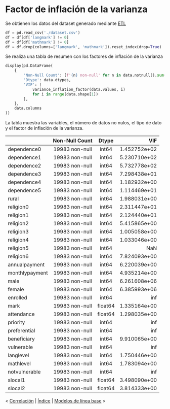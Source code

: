 # Factor de inflación de la varianza

Se obtienen los datos del dataset generado mediante [ETL](https://darkanfi.github.io/thesis-project/etl)

```python
df = pd.read_csv('./dataset.csv')
df = df[df['langmark'] != 0]
df = df[df['mathmark'] != 0]
df = df.drop(columns=['langmark', 'mathmark']).reset_index(drop=True)
```

Se realiza una tabla de resumen con los factores de inflación de la varianza

```python
display(pd.DataFrame(
    {
        'Non-Null Count': [f'{n} non-null' for n in data.notnull().sum().values],
        'Dtype': data.dtypes,
        'VIF': [
            variance_inflation_factor(data.values, i)
            for i in range(data.shape[1])
        ],
    },
    data.columns
))
```

La tabla muestra las variables, el número de datos no nulos, el tipo de dato y el factor de inflación de la varianza.

|                 | Non-Null Count  | Dtype   | VIF           |
| :-------------- | :-------------: | :-----: | ------------: |
| dependence0     | 19983 non-null  | int64   | 1.452752e+02  |
| dependence1     | 19983 non-null  | int64   | 5.230710e+02  |
| dependence2     | 19983 non-null  | int64   | 5.732778e+02  |
| dependence3     | 19983 non-null  | int64   | 7.298438e+01  |
| dependence4     | 19983 non-null  | int64   | 1.182932e+00  |
| dependence5     | 19983 non-null  | int64   | 1.114469e+01  |
| rural           | 19983 non-null  | int64   | 1.988031e+00  |
| religion0       | 19983 non-null  | int64   | 2.311447e+01  |
| religion1       | 19983 non-null  | int64   | 2.124440e+01  |
| religion2       | 19983 non-null  | int64   | 5.415865e+00  |
| religion3       | 19983 non-null  | int64   | 1.005058e+00  |
| religion4       | 19983 non-null  | int64   | 1.033046e+00  |
| religion5       | 19983 non-null  | int64   | NaN           |
| religion6       | 19983 non-null  | int64   | 7.824093e+00  |
| annualpayment   | 19983 non-null  | int64   | 6.220039e+00  |
| monthlypayment  | 19983 non-null  | int64   | 4.935214e+00  |
| male            | 19983 non-null  | int64   | 6.261608e+06  |
| female          | 19983 non-null  | int64   | 6.385993e+06  |
| enrolled        | 19983 non-null  | int64   | inf           |
| mark            | 19983 non-null  | float64 | 1.335164e+00  |
| attendance      | 19983 non-null  | float64 | 1.298035e+00  |
| priority        | 19983 non-null  | int64   | inf           |
| preferential    | 19983 non-null  | int64   | inf           |
| beneficiary     | 19983 non-null  | int64   | 9.910065e+00  |
| vulnerable      | 19983 non-null  | int64   | inf           |
| langlevel       | 19983 non-null  | int64   | 1.750446e+00  |
| mathlevel       | 19983 non-null  | int64   | 1.783094e+00  |
| notvulnerable   | 19983 non-null  | int64   | inf           |
| slocal1         | 19983 non-null  | float64 | 3.498090e+00  |
| slocal2         | 19983 non-null  | float64 | 3.814333e+00  |

\< [Correlación](https://darkanfi.github.io/thesis-project/correlation) \| [Índice](https://darkanfi.github.io/thesis-project) \| [Modelos de línea base](https://darkanfi.github.io/thesis-project/base_line) \>
